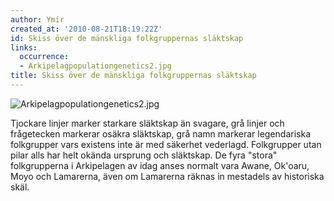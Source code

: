 ```yaml
---
author: Ymir
created_at: '2010-08-21T18:19:22Z'
id: Skiss över de mänskliga folkgruppernas släktskap
links:
  occurrence:
  - Arkipelagpopulationgenetics2.jpg
title: Skiss över de mänskliga folkgruppernas släktskap
---
```


![][1]

Tjockare linjer marker starkare släktskap än svagare, grå linjer och frågetecken markerar osäkra
släktskap, grå namn markerar legendariska folkgrupper vars existens inte är med säkerhet vederlagd.
Folkgrupper utan pilar alls har helt okända ursprung och släktskap. De fyra "stora" folkgrupperna i
Arkipelagen av idag anses normalt vara Awane, Ok'oaru, Moyo och Lamarerna, även om Lamarerna räknas
in mestadels av historiska skäl.

  [1]: Arkipelagpopulationgenetics2.jpg "Arkipelagpopulationgenetics2.jpg"
